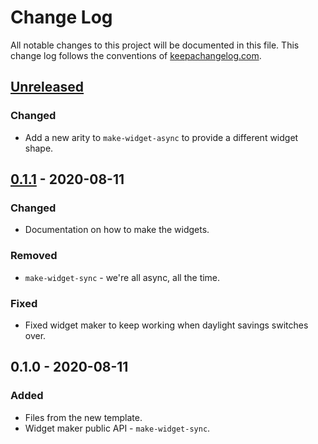 # Change Log
All notable changes to this project will be documented in this file. This change log follows the conventions of [keepachangelog.com](http://keepachangelog.com/).

## [Unreleased]
### Changed
- Add a new arity to `make-widget-async` to provide a different widget shape.

## [0.1.1] - 2020-08-11
### Changed
- Documentation on how to make the widgets.

### Removed
- `make-widget-sync` - we're all async, all the time.

### Fixed
- Fixed widget maker to keep working when daylight savings switches over.

## 0.1.0 - 2020-08-11
### Added
- Files from the new template.
- Widget maker public API - `make-widget-sync`.

[Unreleased]: https://github.com/your-name/clojure-practice/compare/0.1.1...HEAD
[0.1.1]: https://github.com/your-name/clojure-practice/compare/0.1.0...0.1.1
